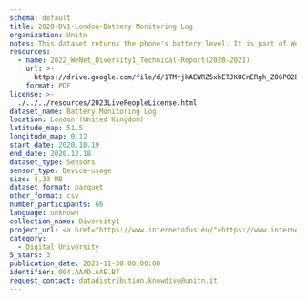 ```yaml
---
schema: default
title: 2020-DV1-London-Battery Monitoring Log
organization: Unitn
notes: This dataset returns the phone's battery level. It is part of Wenet Diversity 1 data collection, which contains data about the everyday life activities of students coming from 8 different universities located in China, Denmark, India, Italy, Mexico, Mongolia, Paraguay and UK. The data were collected via questionnaires, data coming from 27 smartphone sensors associated to thousand self-reported annotations over a period of 4 weeks.
resources:
  - name: 2022_WeNet_Diversity1_Technical-Report(2020-2021)
    url: >-
      https://drive.google.com/file/d/1TMrjkAEWRZ5xhETJKOCnERgh_Z06PO2E/view?usp=drive_link
    format: PDF
license: >-
  ./../../resources/2023LivePeopleLicense.html
dataset_name: Battery Monitoring Log
location: London (United Kingdom)
latitude_map: 51.5
longitude_map: 0.12
start_date: 2020.10.19
end_date: 2020.12.18
dataset_type: Sensors
sensor_type: Device-usage
size: 4,33 MB
dataset_format: parquet
other_format: csv
number_participants: 66
language: unknown
collection_name: Diversity1
project_url: <a href="https://www.internetofus.eu/">https://www.internetofus.eu/</a>
category:
  - Digital University
5_stars: 3
publication_date: 2023-11-30 00:00:00
identifier: 004.AAAD.AAE.BT
request_contact: datadistribution.knowdive@unitn.it
---
```

